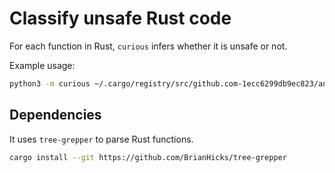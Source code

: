 # Classify unsafe Rust code

For each function in Rust, ```curious``` infers whether it is unsafe or not.

Example usage:

```bash
python3 -m curious ~/.cargo/registry/src/github.com-1ecc6299db9ec823/anyhow-1.0.26/src/error.rs
```

## Dependencies

It uses `tree-grepper` to parse Rust functions.
```bash
cargo install --git https://github.com/BrianHicks/tree-grepper
```
